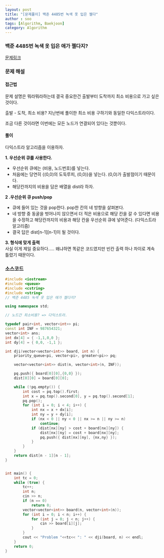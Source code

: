```yaml
---
layout: post
title: "[문제풀이] 백준 4485번 녹색 옷 입은 젤다"
author : soo
tags: [Algorithm, Baekjoon]
category: Algorithm
---
```



### 백준 4485번 녹색 옷 입은 애가 젤다지?

[문제링크](https://www.acmicpc.net/problem/4485)

### 문제 해설

#### 접근법

문제 설명은 뭐라뭐라하는데 결국 중요한건 출발부터 도착까지 최소 비용으로 가고 싶은 것이다.

출발 - 도착, 최소 비용? 지난번에 풀이한 최소 비용 구하기와 동일한 다익스트라이다.

조금 다른 것이라면 이번에는 모든 노드가 연결되어 있다는 것뿐이다.



#### 풀이

다익스트라 알고리즘을 이용하자.

**1. 우선순위 큐를 사용한다.**  

- 우선순위 큐에는 (비용, 노드번호)를 넣는다. 
- 처음에는 당연히 {(0,0)의 도둑루피, (0,0)}을 넣는다. (0,0)가 출발점이기 때문이다. 
- 해당칸까지의 비용을 담은 배열을 dist라 하자.   

**2 .우선순위 큐 push/pop**  

- 큐에 들어 있는 것을 pop한다. pop한 칸의 네 방향을 살펴본다.  
- 네 방향 중 동굴을 벗어나지 않으면서 더 적은 비용으로 해당 칸을 갈 수 있다면 비용을 수정하고 해당칸까지의 비용과 해당 칸을 우선순위 큐에 넣어준다. (다익스트라 알고리즘)
- 결국 답은 dist\[n-1\]\[n-1\]이 될 것이다.     

**3. 형식에 맞게 출력**  
사실 이게 제일 중요하다..... 왜냐하면 똑같은 코드였지만 빈칸 출력 하나 차이로 계속 틀렸기 때문이다. 



### 소스코드

```cpp
#include <iostream>
#include <queue>
#include <cstring>
#include <string>
// 백준 4485 녹색 옷 입은 애가 젤다지?

using namespace std;

// 노드간 최소비용? => 다익스트라.

typedef pair<int, vector<int>> pi;
const int INF = 987654321;
vector<int> ans;
int dx[4] = { -1,1,0,0 };
int dy[4] = { 0,0, -1,1 };

int dji(vector<vector<int>> board, int n) {
	priority_queue<pi, vector<pi>, greater<pi>> pq;

	vector<vector<int>> dist(n, vector<int>(n, INF));

	pq.push({ board[0][0],{0,0} });
	dist[0][0] = board[0][0];

	while (!pq.empty()) {
		int cost = pq.top().first;
		int x = pq.top().second[0], y = pq.top().second[1];
		pq.pop();
		for (int i = 0; i < 4; i++) {
			int nx = x + dx[i];
			int ny = y + dy[i];
			if (nx < 0 || ny < 0 || nx >= n || ny >= n)
				continue;
			if (dist[nx][ny] > cost + board[nx][ny]) {
				dist[nx][ny] = cost + board[nx][ny];
				pq.push({ dist[nx][ny], {nx,ny} });
			}
		}
	}
	return dist[n - 1][n - 1];
}


int main() {
	int tc = 0;
	while (true) {
		tc++;
		int n;
		cin >> n;
		if (n == 0)
			return 0;
		vector<vector<int>> board(n, vector<int>(n));
		for (int i = 0; i < n; i++) {
			for (int j = 0; j < n; j++) {
				cin >> board[i][j];
			}
		}
		cout << "Problem "<<tc<< ": " << dji(board, n) << endl;
	}
	return 0;
}
```

